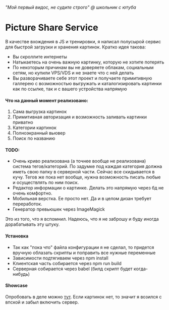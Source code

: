 *"Мой первый видос, не судите строго" @ школьник с ютуба*
# Picture Share Service

В качестве вхождения в JS и тренировки, я написал полусырой сервис для быстрой загрузки и хранения картинок.
Кратко идея такова:
* Вы скроллите интернеты
* Натыкаетесь на очень важную картинку, которую не хотите потерять
* По некоторым причинам вы не доверяете облакам, социальным сетям, но купили VPS/VDS и не знаете что с ней делать
* Вы разворачиваете себе этот проект и получаете примитивную галлерею с возможностью выгружать и каталогизировать картинки как по ссылке, так и с вашего устройства напрямую

#### Что на данный момент реализовано:
1. Сама выгрузка картинок
2. Примитивная авторизация и возможность заливать картинки приватно
3. Категории картинок
4. Полноэкранный вьювер
5. Поиск по названию

#### TODO:
- Очень криво реализована (а точнее вообще не реализована) система тегов/категорий. По задумке под каждая категория должна иметь свою папку в серверной части. Сейчас все скидывается в кучу. Тегов же пока нет вообще, нужна возможность писать любые и осуществлять по ним поиск.
- Редактор информации о картинке. Делать это напрямую через бд не очень комфортно.
- Мобильная верстка. Ее просто нет. Да и в целом дизан требует переработок.
- Генератор превьюшек через ImageMagick

Это из того, что я вспомнил. Надеюсь, что я не заброшу и буду иногда дорабатывать эту штуку.

#### Установка

* Так как "пока что" файла конфигурации я не сделал, то придется вручную облазать скрипты и поправить все нужные переменные
* Зависимости подтягиваем через npm install
* Клиентская часть собирается через npm run build
* Серверная собирается через babel (билд скрипт будет когда-нибудь)

#### Showcase
Опробовать в деле можно [тут](http://apb.hexdec.me/). Если картинок нет, то значит я возился с впской и забыл включить сервер.
